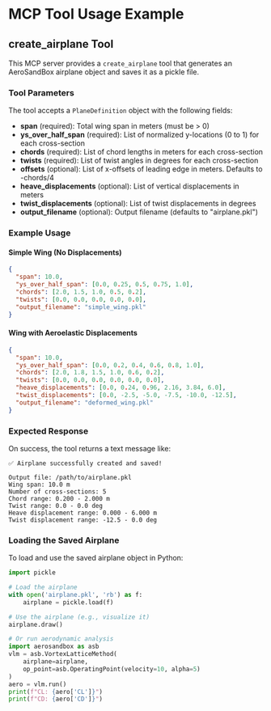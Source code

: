 # MCP Tool Usage Example

## create_airplane Tool

This MCP server provides a `create_airplane` tool that generates an AeroSandBox airplane object and saves it as a pickle file.

### Tool Parameters

The tool accepts a `PlaneDefinition` object with the following fields:

- **span** (required): Total wing span in meters (must be > 0)
- **ys_over_half_span** (required): List of normalized y-locations (0 to 1) for each cross-section
- **chords** (required): List of chord lengths in meters for each cross-section
- **twists** (required): List of twist angles in degrees for each cross-section
- **offsets** (optional): List of x-offsets of leading edge in meters. Defaults to -chords/4
- **heave_displacements** (optional): List of vertical displacements in meters
- **twist_displacements** (optional): List of twist displacements in degrees
- **output_filename** (optional): Output filename (defaults to "airplane.pkl")

### Example Usage

#### Simple Wing (No Displacements)

```json
{
  "span": 10.0,
  "ys_over_half_span": [0.0, 0.25, 0.5, 0.75, 1.0],
  "chords": [2.0, 1.5, 1.0, 0.5, 0.2],
  "twists": [0.0, 0.0, 0.0, 0.0, 0.0],
  "output_filename": "simple_wing.pkl"
}
```

#### Wing with Aeroelastic Displacements

```json
{
  "span": 10.0,
  "ys_over_half_span": [0.0, 0.2, 0.4, 0.6, 0.8, 1.0],
  "chords": [2.0, 1.8, 1.5, 1.0, 0.6, 0.2],
  "twists": [0.0, 0.0, 0.0, 0.0, 0.0, 0.0],
  "heave_displacements": [0.0, 0.24, 0.96, 2.16, 3.84, 6.0],
  "twist_displacements": [0.0, -2.5, -5.0, -7.5, -10.0, -12.5],
  "output_filename": "deformed_wing.pkl"
}
```

### Expected Response

On success, the tool returns a text message like:

```
✅ Airplane successfully created and saved!

Output file: /path/to/airplane.pkl
Wing span: 10.0 m
Number of cross-sections: 5
Chord range: 0.200 - 2.000 m
Twist range: 0.0 - 0.0 deg
Heave displacement range: 0.000 - 6.000 m
Twist displacement range: -12.5 - 0.0 deg
```

### Loading the Saved Airplane

To load and use the saved airplane object in Python:

```python
import pickle

# Load the airplane
with open('airplane.pkl', 'rb') as f:
    airplane = pickle.load(f)

# Use the airplane (e.g., visualize it)
airplane.draw()

# Or run aerodynamic analysis
import aerosandbox as asb
vlm = asb.VortexLatticeMethod(
    airplane=airplane,
    op_point=asb.OperatingPoint(velocity=10, alpha=5)
)
aero = vlm.run()
print(f"CL: {aero['CL']}")
print(f"CD: {aero['CD']}")
```
